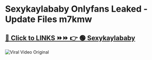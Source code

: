 
 # Sexykaylababy Onlyfans Leaked - Update Files m7kmw

## <h2><a href="https://clipsfans.com/Sexykaylababy&ref=git">🔗 Click to LINKS ⏩⏩ 👉 🟢 Sexykaylababy </a></h2>

<a href="https://clipsfans.com/Sexykaylababy&ref=git" rel="nofollow" data-target="animated-image.originalLink"><img src="https://i.ibb.co.com/xMMVF88/686577567.gif" alt="Viral Video Original" style="max-width: 100%; display: inline-block;" data-target="animated-image.originalImage"></a>

